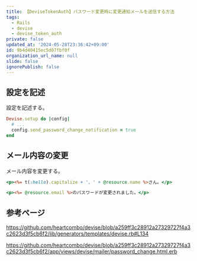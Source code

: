 ```yaml
---
title: 【DeviseTokenAuth】パスワード変更時に変更通知メールを送信する方法
tags:
  - Rails
  - devise
  - devise_token_auth
private: false
updated_at: '2024-05-28T23:36:42+09:00'
id: 9b4d40415ec5d07fbf0f
organization_url_name: null
slide: false
ignorePublish: false
---
```

## 設定を記述

設定を記述する。

```rb:config/initializers/devise.rb
Devise.setup do |config|
  # ...
  config.send_password_change_notification = true
end


```

## メール内容の変更

メール内容を変更する。

```erb:app/views/devise/mailer/password_change.html.erb
<p><%= t(:hello).capitalize + '、' + @resource.name %>さん。</p>

<p><%= @resource.email %>のパスワードが変更されました。</p>

```

## 参考ページ

https://github.com/heartcombo/devise/blob/a259ff3c28912a27329727f4a3c2623d3f5cb6f2/lib/generators/templates/devise.rb#L134

https://github.com/heartcombo/devise/blob/a259ff3c28912a27329727f4a3c2623d3f5cb6f2/app/views/devise/mailer/password_change.html.erb
